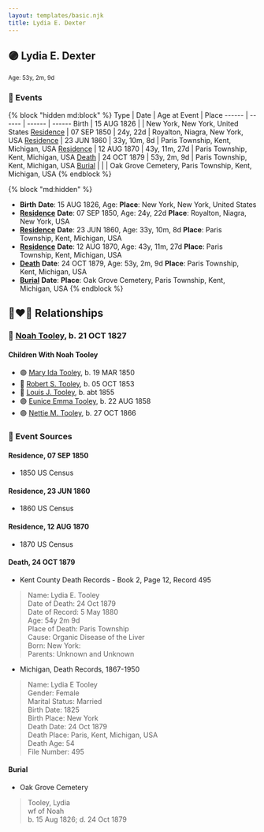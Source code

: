 ```yaml
---
layout: templates/basic.njk
title: Lydia E. Dexter
---
```

## 🟣 Lydia E. Dexter
<small>Age: 53y, 2m, 9d</small>

### 📆 Events

{% block "hidden md:block" %}
Type | Date | Age at Event | Place
------ | ------ | ------ | ------
Birth | 15 AUG 1826 |  | New York, New York, United States
[Residence](#event-event-0) | 07 SEP 1850 | 24y, 22d | Royalton, Niagra, New York, USA
[Residence](#event-event-1) | 23 JUN 1860 | 33y, 10m, 8d | Paris Township, Kent, Michigan, USA
[Residence](#event-event-2) | 12 AUG 1870 | 43y, 11m, 27d | Paris Township, Kent, Michigan, USA
[Death](#event-event-7) | 24 OCT 1879 | 53y, 2m, 9d | Paris Township, Kent, Michigan, USA
[Burial](#event-event-8) |  |  | Oak Grove Cemetery, Paris Township, Kent, Michigan, USA
{% endblock %}

{% block "md:hidden" %}
- **Birth**
**Date**: 15 AUG 1826, Age:
**Place**: New York, New York, United States
- **[Residence](#event-event-0)**
**Date**: 07 SEP 1850, Age: 24y, 22d
**Place**: Royalton, Niagra, New York, USA
- **[Residence](#event-event-1)**
**Date**: 23 JUN 1860, Age: 33y, 10m, 8d
**Place**: Paris Township, Kent, Michigan, USA
- **[Residence](#event-event-2)**
**Date**: 12 AUG 1870, Age: 43y, 11m, 27d
**Place**: Paris Township, Kent, Michigan, USA
- **[Death](#event-event-7)**
**Date**: 24 OCT 1879, Age: 53y, 2m, 9d
**Place**: Paris Township, Kent, Michigan, USA
- **[Burial](#event-event-8)**
**Date**:
**Place**: Oak Grove Cemetery, Paris Township, Kent, Michigan, USA
{% endblock %}

## 👩‍❤️‍👨 Relationships

### 🔵 [Noah Tooley](/people/8/84640933), b. 21 OCT 1827

#### Children With Noah Tooley
* 🟣 [Mary Ida Tooley](/people/5/52009861), b. 19 MAR 1850
* 🔵 [Robert S. Tooley](/people/4/49267584), b. 05 OCT 1853
* 🔵 [Louis J. Tooley](/people/9/93438030), b. abt 1855
* 🟣 [Eunice Emma Tooley](/people/9/90896235), b. 22 AUG 1858
* 🟣 [Nettie M. Tooley](/people/6/61920568), b. 27 OCT 1866
### 📰 Event Sources

#### <a id="event-event-0"></a> Residence, 07 SEP 1850
* 1850 US Census

#### <a id="event-event-1"></a> Residence, 23 JUN 1860
* 1860 US Census

#### <a id="event-event-2"></a> Residence, 12 AUG 1870
* 1870 US Census

#### <a id="event-event-7"></a> Death, 24 OCT 1879
* Kent County Death Records  - Book 2, Page 12, Record 495
>   
  > Name: Lydia E. Tooley  
  > Date of Death: 24 Oct 1879  
  > Date of Record: 5 May 1880  
  > Age: 54y 2m 9d  
  > Place of Death: Paris Township  
  > Cause: Organic Disease of the Liver  
  > Born: New York:  
  > Parents: Unknown and Unknown
* Michigan, Death Records, 1867-1950
>   
  > Name: Lydia E Tooley  
  > Gender: Female  
  > Marital Status: Married  
  > Birth Date: 1825  
  > Birth Place: New York  
  > Death Date: 24 Oct 1879  
  > Death Place: Paris, Kent, Michigan, USA  
  > Death Age: 54  
  > File Number: 495

#### <a id="event-event-8"></a> Burial
* Oak Grove Cemetery
>   
  > Tooley, Lydia  
  > wf of Noah  
  > b. 15 Aug 1826;  d. 24 Oct 1879
